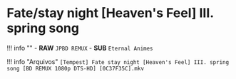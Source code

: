 # Fate/stay night [Heaven's Feel] III. spring song

!!! info ""
    - **RAW**
    ```
    JPBD REMUX
    ```
    - **SUB**
    ```
    Eternal Animes
    ```

!!! info "Arquivos"
    ```
    [Tempest] Fate stay night [Heaven's Feel] III. spring song [BD REMUX 1080p DTS-HD] [0C37F35C].mkv
    ```